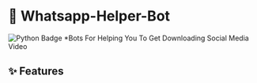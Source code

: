 # 🤖 Whatsapp-Helper-Bot
![Python Badge](https://img.shields.io/badge/Made%20with-Python-blue)
*Bots For Helping You To Get Downloading Social Media Video


## ✨ Features
